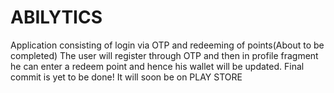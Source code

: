 # ABILYTICS
Application consisting of login via OTP and redeeming of points(About to be completed)
The user will register through OTP and then in profile fragment  he can enter a redeem point and hence his wallet will be updated.
Final commit is yet to be done! 
It will soon be on PLAY STORE
